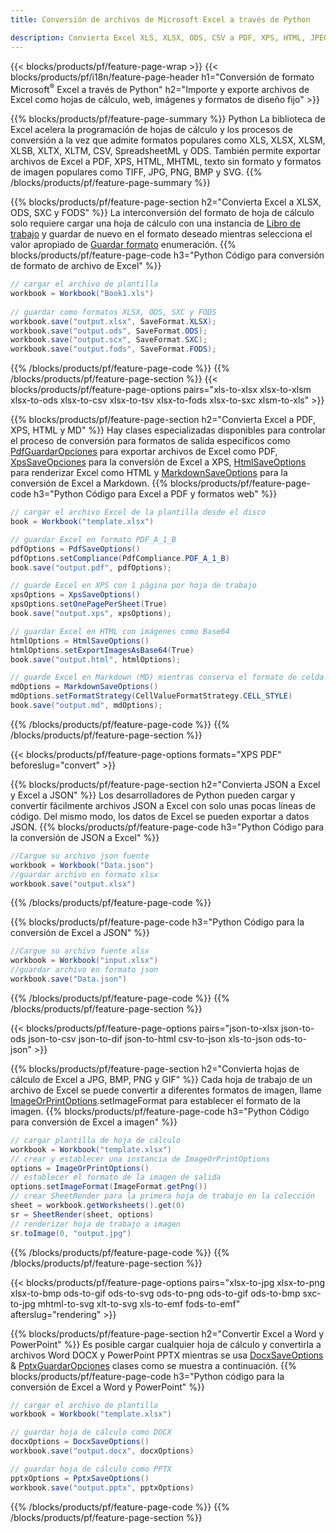 ```yaml
---
title: Conversión de archivos de Microsoft Excel a través de Python 

description: Convierta Excel XLS, XLSX, ODS, CSV a PDF, XPS, HTML, JPEG, HTML y muchos otros formatos populares con solo unas pocas líneas de código Python.
---
```

{{< blocks/products/pf/feature-page-wrap >}}
{{< blocks/products/pf/i18n/feature-page-header h1="Conversión de formato Microsoft<sup>&reg;</sup> Excel a través de Python" h2="Importe y exporte archivos de Excel como hojas de cálculo, web, imágenes y formatos de diseño fijo" >}}

{{% blocks/products/pf/feature-page-summary %}}
Python La biblioteca de Excel acelera la programación de hojas de cálculo y los procesos de conversión a la vez que admite formatos populares como XLS, XLSX, XLSM, XLSB, XLTX, XLTM, CSV, SpreadsheetML y ODS. También permite exportar archivos de Excel a PDF, XPS, HTML, MHTML, texto sin formato y formatos de imagen populares como TIFF, JPG, PNG, BMP y SVG.
{{% /blocks/products/pf/feature-page-summary %}}

{{% blocks/products/pf/feature-page-section h2="Convierta Excel a XLSX, ODS, SXC y FODS" %}}
La interconversión del formato de hoja de cálculo solo requiere cargar una hoja de cálculo con una instancia de [Libro de trabajo](https://reference.aspose.com/cells/python/asposecells.api/Workbook) y guardar de nuevo en el formato deseado mientras selecciona el valor apropiado de [Guardar formato](https://reference.aspose.com/cells/python/asposecells.api/saveformat) enumeración.
{{% blocks/products/pf/feature-page-code h3="Python Código para conversión de formato de archivo de Excel" %}}

```cs
// cargar el archivo de plantilla
workbook = Workbook("Book1.xls")
  
// guardar como formatos XLSX, ODS, SXC y FODS
workbook.save("output.xlsx", SaveFormat.XLSX);
workbook.save("output.ods", SaveFormat.ODS);
workbook.save("output.scx", SaveFormat.SXC);
workbook.save("output.fods", SaveFormat.FODS);

```
{{% /blocks/products/pf/feature-page-code %}}
{{% /blocks/products/pf/feature-page-section %}}
{{< blocks/products/pf/feature-page-options pairs="xls-to-xlsx xlsx-to-xlsm xlsx-to-ods xlsx-to-csv xlsx-to-tsv xlsx-to-fods xlsx-to-sxc xlsm-to-xls" >}}


{{% blocks/products/pf/feature-page-section h2="Convierta Excel a PDF, XPS, HTML y MD" %}}
Hay clases especializadas disponibles para controlar el proceso de conversión para formatos de salida específicos como [PdfGuardarOpciones](https://reference.aspose.com/cells/python/asposecells.api/PdfSaveOptions) para exportar archivos de Excel como PDF, [XpsSaveOpciones](https://reference.aspose.com/cells/python/asposecells.api/XpsSaveOptions) para la conversión de Excel a XPS, [HtmlSaveOptions](https://reference.aspose.com/cells/python/asposecells.api/HtmlSaveOptions) para renderizar Excel como HTML y [MarkdownSaveOptions](https://reference.aspose.com/cells/python/asposecells.api/MarkdownSaveOptions) para la conversión de Excel a Markdown. 
{{% blocks/products/pf/feature-page-code h3="Python Código para Excel a PDF y formatos web" %}}

```cs
// cargar el archivo Excel de la plantilla desde el disco
book = Workbook("template.xlsx")

// guardar Excel en formato PDF_A_1_B
pdfOptions = PdfSaveOptions()
pdfOptions.setCompliance(PdfCompliance.PDF_A_1_B)
book.save("output.pdf", pdfOptions);

// guarde Excel en XPS con 1 página por hoja de trabajo
xpsOptions = XpsSaveOptions()
xpsOptions.setOnePagePerSheet(True)
book.save("output.xps", xpsOptions);

// guardar Excel en HTML con imágenes como Base64
htmlOptions = HtmlSaveOptions()
htmlOptions.setExportImagesAsBase64(True)
book.save("output.html", htmlOptions);

// guarde Excel en Markdown (MD) mientras conserva el formato de celda
mdOptions = MarkdownSaveOptions()
mdOptions.setFormatStrategy(CellValueFormatStrategy.CELL_STYLE)
book.save("output.md", mdOptions);

```
{{% /blocks/products/pf/feature-page-code %}}
{{% /blocks/products/pf/feature-page-section %}}

{{< blocks/products/pf/feature-page-options formats="XPS PDF" beforeslug="convert" >}}

{{% blocks/products/pf/feature-page-section h2="Convierta JSON a Excel y Excel a JSON" %}}
Los desarrolladores de Python pueden cargar y convertir fácilmente archivos JSON a Excel con solo unas pocas líneas de código. Del mismo modo, los datos de Excel se pueden exportar a datos JSON.
{{% blocks/products/pf/feature-page-code h3="Python Código para la conversión de JSON a Excel" %}}
```cs
//Cargue su archivo json fuente
workbook = Workbook("Data.json")
//guardar archivo en formato xlsx
workbook.save("output.xlsx")

```
{{% /blocks/products/pf/feature-page-code %}}

{{% blocks/products/pf/feature-page-code h3="Python Código para la conversión de Excel a JSON" %}}
```cs
//Cargue su archivo fuente xlsx
workbook = Workbook("input.xlsx")
//guardar archivo en formato json
workbook.save("Data.json")

```
{{% /blocks/products/pf/feature-page-code %}}
{{% /blocks/products/pf/feature-page-section %}}

{{< blocks/products/pf/feature-page-options pairs="json-to-xlsx json-to-ods json-to-csv json-to-dif json-to-html csv-to-json xls-to-json ods-to-json" >}}

{{% blocks/products/pf/feature-page-section h2="Convierta hojas de cálculo de Excel a JPG, BMP, PNG y GIF" %}}
Cada hoja de trabajo de un archivo de Excel se puede convertir a diferentes formatos de imagen, llame [ImageOrPrintOptions](https://reference.aspose.com/cells/python/asposecells.api/ImageOrPrintOptions).setImageFormat para establecer el formato de la imagen. 
{{% blocks/products/pf/feature-page-code h3="Python Código para conversión de Excel a imagen" %}}
```cs
// cargar plantilla de hoja de cálculo
workbook = Workbook("template.xlsx")
// crear y establecer una instancia de ImageOrPrintOptions
options = ImageOrPrintOptions()
// establecer el formato de la imagen de salida
options.setImageFormat(ImageFormat.getPng())
// crear SheetRender para la primera hoja de trabajo en la colección
sheet = workbook.getWorksheets().get(0)
sr = SheetRender(sheet, options)
// renderizar hoja de trabajo a imagen
sr.toImage(0, "output.jpg")

```
{{% /blocks/products/pf/feature-page-code %}}
{{% /blocks/products/pf/feature-page-section %}}

{{< blocks/products/pf/feature-page-options pairs="xlsx-to-jpg xlsx-to-png xlsx-to-bmp ods-to-gif ods-to-svg ods-to-png ods-to-gif ods-to-bmp sxc-to-jpg mhtml-to-svg xlt-to-svg xls-to-emf fods-to-emf" afterslug="rendering" >}}

{{% blocks/products/pf/feature-page-section h2="Convertir Excel a Word y PowerPoint" %}}
Es posible cargar cualquier hoja de cálculo y convertirla a archivos Word DOCX y PowerPoint PPTX mientras se usa [DocxSaveOptions](https://reference.aspose.com/cells/python/asposecells.api/DocxSaveOptions) & [PptxGuardarOpciones](https://reference.aspose.com/cells/python/asposecells.api/PptxSaveOptions) clases como se muestra a continuación.
{{% blocks/products/pf/feature-page-code h3="Python código para la conversión de Excel a Word y PowerPoint" %}}
```cs
// cargar el archivo de plantilla
workbook = Workbook("template.xlsx")

// guardar hoja de cálculo como DOCX
docxOptions = DocxSaveOptions()
workbook.save("output.docx", docxOptions)

// guardar hoja de cálculo como PPTX
pptxOptions = PptxSaveOptions()
workbook.save("output.pptx", pptxOptions)

```
{{% /blocks/products/pf/feature-page-code %}}
{{% /blocks/products/pf/feature-page-section %}}
